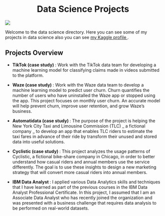 <h1 align=center> Data Science Projects </h1>
<img src="https://th.bing.com/th/id/R.414b6e8ea82325b4eed79bb5b4a2b840?rik=7RTsAy%2f8VE2XTg&riu=http%3a%2f%2fwww.digitalvidya.com%2fwp-content%2fuploads%2f2017%2f04%2fData_Science_projects-1170x630.jpg&ehk=moj3ApS1VbZCH51LoLy8coIvENZzS7uPiD%2bc3X0FBN0%3d&risl=&pid=ImgRaw&r=0">

Welcome to the data science directory. Here you can see some of my projects in data science also you can see <a href="https://www.kaggle.com/mohammedmustafa648" target="_blank"> my Kaggle profile  </a>.

## Projects Overview

- <strong> TikTok (case study) </strong>: Work with the TikTok data team for developing a machine learning model for classifying claims made in videos submitted to the platform.

- <strong> Waze (case study) </strong>: Work with the Waze data team to develop a machine learning model to predict user churn. Churn quantifies the number of users who have uninstalled the Waze app or stopped using the app. This project focuses on monthly user churn. An accurate model will help prevent churn, improve user retention, and grow Waze’s business.

- <strong> Automatidata (case study) </strong>: The purpose of the project is helping the New York City Taxi and Limousine Commission (TLC) _ a fictional company _ to develop an app that enables TLC riders to estimate the taxi fares in advance of their ride by transform their unused and stored data into useful solutions.

- <strong> Cyclistic (case study) </strong>: This project analyzes the usage patterns of Cyclistic, a fictional bike-share company in Chicago, in order to better understand how casual riders and annual members use the service differently. The goal is to use these insights to design a new marketing strategy that will convert more casual riders into annual members.

- <strong> IBM Data Analyst </strong>: I applied various Data Analytics skills and techniques that I have learned as part of the previous courses in the IBM Data Analyst Professional Certificate. In this project, I assumed that I am an Associate Data Analyst who has recently joined the organization and was presented with a business challenge that requires data analysis to be performed on real-world datasets.  
